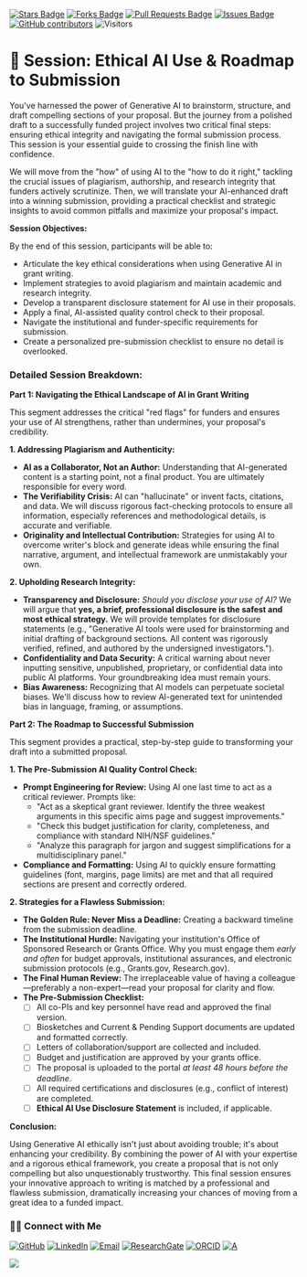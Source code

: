 <a href="https://github.com/drshahizan/short-course/stargazers"><img src="https://img.shields.io/github/stars/drshahizan/short-course" alt="Stars Badge"/></a>
<a href="https://github.com/drshahizan/short-course/network/members"><img src="https://img.shields.io/github/forks/drshahizan/short-course" alt="Forks Badge"/></a>
<a href="https://github.com/drshahizan/short-course/pulls"><img src="https://img.shields.io/github/issues-pr/drshahizan/short-course" alt="Pull Requests Badge"/></a>
<a href="https://github.com/drshahizan/short-course"><img src="https://img.shields.io/github/issues/drshahizan/short-course" alt="Issues Badge"/></a>
<a href="https://github.com/drshahizan/short-course/graphs/contributors"><img alt="GitHub contributors" src="https://img.shields.io/github/contributors/drshahizan/short-course?color=2b9348"></a>
![Visitors](https://api.visitorbadge.io/api/visitors?path=https%3A%2F%2Fgithub.com%2Fdrshahizan%2Fshort-course&labelColor=%23d9e3f0&countColor=%23697689&style=flat)

# 📝 **Session: Ethical AI Use & Roadmap to Submission**

You've harnessed the power of Generative AI to brainstorm, structure, and draft compelling sections of your proposal. But the journey from a polished draft to a successfully funded project involves two critical final steps: ensuring ethical integrity and navigating the formal submission process. This session is your essential guide to crossing the finish line with confidence.

We will move from the "how" of using AI to the "how to do it right," tackling the crucial issues of plagiarism, authorship, and research integrity that funders actively scrutinize. Then, we will translate your AI-enhanced draft into a winning submission, providing a practical checklist and strategic insights to avoid common pitfalls and maximize your proposal's impact.

**Session Objectives:**

By the end of this session, participants will be able to:
*   Articulate the key ethical considerations when using Generative AI in grant writing.
*   Implement strategies to avoid plagiarism and maintain academic and research integrity.
*   Develop a transparent disclosure statement for AI use in their proposals.
*   Apply a final, AI-assisted quality control check to their proposal.
*   Navigate the institutional and funder-specific requirements for submission.
*   Create a personalized pre-submission checklist to ensure no detail is overlooked.

### **Detailed Session Breakdown:**

**Part 1: Navigating the Ethical Landscape of AI in Grant Writing**

This segment addresses the critical "red flags" for funders and ensures your use of AI strengthens, rather than undermines, your proposal's credibility.

**1. Addressing Plagiarism and Authenticity:**
*   **AI as a Collaborator, Not an Author:** Understanding that AI-generated content is a starting point, not a final product. You are ultimately responsible for every word.
*   **The Verifiability Crisis:** AI can "hallucinate" or invent facts, citations, and data. We will discuss rigorous fact-checking protocols to ensure all information, especially references and methodological details, is accurate and verifiable.
*   **Originality and Intellectual Contribution:** Strategies for using AI to overcome writer's block and generate ideas while ensuring the final narrative, argument, and intellectual framework are unmistakably your own.

**2. Upholding Research Integrity:**
*   **Transparency and Disclosure:** *Should you disclose your use of AI?* We will argue that **yes, a brief, professional disclosure is the safest and most ethical strategy.** We will provide templates for disclosure statements (e.g., "Generative AI tools were used for brainstorming and initial drafting of background sections. All content was rigorously verified, refined, and authored by the undersigned investigators.").
*   **Confidentiality and Data Security:** A critical warning about never inputting sensitive, unpublished, proprietary, or confidential data into public AI platforms. Your groundbreaking idea must remain yours.
*   **Bias Awareness:** Recognizing that AI models can perpetuate societal biases. We'll discuss how to review AI-generated text for unintended bias in language, framing, or assumptions.

**Part 2: The Roadmap to Successful Submission**

This segment provides a practical, step-by-step guide to transforming your draft into a submitted proposal.

**1. The Pre-Submission AI Quality Control Check:**
*   **Prompt Engineering for Review:** Using AI one last time to act as a critical reviewer. Prompts like:
    *   "Act as a skeptical grant reviewer. Identify the three weakest arguments in this specific aims page and suggest improvements."
    *   "Check this budget justification for clarity, completeness, and compliance with standard NIH/NSF guidelines."
    *   "Analyze this paragraph for jargon and suggest simplifications for a multidisciplinary panel."
*   **Compliance and Formatting:** Using AI to quickly ensure formatting guidelines (font, margins, page limits) are met and that all required sections are present and correctly ordered.

**2. Strategies for a Flawless Submission:**
*   **The Golden Rule: Never Miss a Deadline:** Creating a backward timeline from the submission deadline.
*   **The Institutional Hurdle:** Navigating your institution's Office of Sponsored Research or Grants Office. Why you must engage them *early and often* for budget approvals, institutional assurances, and electronic submission protocols (e.g., Grants.gov, Research.gov).
*   **The Final Human Review:** The irreplaceable value of having a colleague—preferably a non-expert—read your proposal for clarity and flow.
*   **The Pre-Submission Checklist:**
    *   [ ] All co-PIs and key personnel have read and approved the final version.
    *   [ ] Biosketches and Current & Pending Support documents are updated and formatted correctly.
    *   [ ] Letters of collaboration/support are collected and included.
    *   [ ] Budget and justification are approved by your grants office.
    *   [ ] The proposal is uploaded to the portal *at least 48 hours before the deadline*.
    *   [ ] All required certifications and disclosures (e.g., conflict of interest) are completed.
    *   [ ] **Ethical AI Use Disclosure Statement** is included, if applicable.

**Conclusion:**

Using Generative AI ethically isn't just about avoiding trouble; it's about enhancing your credibility. By combining the power of AI with your expertise and a rigorous ethical framework, you create a proposal that is not only compelling but also unquestionably trustworthy. This final session ensures your innovative approach to writing is matched by a professional and flawless submission, dramatically increasing your chances of moving from a great idea to a funded impact.

### 🙌🏻 Connect with Me
<p align="left">
    <a href="https://github.com/drshahizan" target="_blank"><img alt="GitHub" src="https://img.shields.io/badge/-@drshahizan-181717?style=flat-square&logo=GitHub&logoColor=white"></a>
    <a href="https://www.linkedin.com/in/drshahizan" target="_blank"><img alt="LinkedIn" src="https://img.shields.io/badge/-drshahizan-blue?style=flat-square&logo=Linkedin&logoColor=white&link=https://www.linkedin.com/in/drshahizan/"></a>
    <a href="mailto:shahizan@utm.my" target="_blank"><img alt="Email" src="https://img.shields.io/badge/-shahizan@utm.my-c14438?style=flat-square&logo=Gmail&logoColor=white&link=mailto:shahizan@utm.my.com"></a>
    <a href="https://www.researchgate.net/profile/Mohd-Othman-28" target="_blank"><img alt="ResearchGate" src="https://img.shields.io/badge/-ResearchGate-00CCBB?style=flat-square&logo=ResearchGate&logoColor=white"></a>
    <a href="https://orcid.org/0000-0003-4261-1873" target="_blank"><img alt="ORCID" src="https://img.shields.io/badge/-ORCID-A6CE39?style=flat-square&logo=ORCID&logoColor=white"></a> 
 <a href="https://visitorbadge.io/status?path=https%3A%2F%2Fgithub.com%2Fdrshahizan" target="_blank"><img alt="A" src="https://api.visitorbadge.io/api/visitors?path=https%3A%2F%2Fgithub.com%2Fdrshahizan&labelColor=%23697689&countColor=%23555555&style=plastic"></a>
 
![](https://hit.yhype.me/github/profile?user_id=81284918)
</p>

